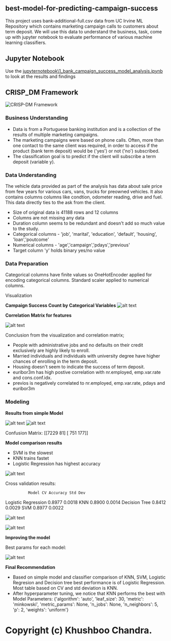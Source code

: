 ## best-model-for-predicting-campaign-success

This project uses bank-additional-full.csv data from UC Irvine ML Repository which contains marketing campaign calls to customers about term deposit. We will use this data to understand the business, task, come up with jupyter notebook to evaluate performance of various machine learning classifiers.

## Jupyter Notebook

Use the [jupyternotebook\1_bank_campaign_success_model_analysis.ipynb](https://github.com/khushboochandra07/bank_marketing_data_ml_model/blob/main/jupyternotebook/1_bank_campaign_success_model_analysis.ipynb) to look at the results and findings

## CRISP_DM Framework

![CRISP-DM Framework](/images/crispdm.png)

### **Business Understanding**  

*   Data is from a Portuguese banking institution and is a collection of the results of multiple marketing campaigns.
*   The marketing campaigns were based on phone calls. Often, more than one contact to the same client was required, in order to access if the product (bank term deposit) would be ('yes') or not ('no') subscribed.
*   The classification goal is to predict if the client will subscribe a term deposit (variable y).


### **Data Understanding**  

The vehicle data provided as part of the analysis has data about sale price from few years for various cars, vans, trucks for preowned vehicles. It also contains columns columns like condtion, odometer reading, drive and fuel. This data directly ties to the ask from the client.

*   Size of original data is 41188 rows and 12 columns
*   Columns are not missing any data
*   Duration column seems to be redundant and doesn't add so much value to the study.
*   Categorical columns - 'job', 'marital', 'education', 'default', 'housing', 'loan','poutcome'
*   Numerical columns - 'age','campaign','pdays','previous'
*   Target column 'y' holds binary yes/no value


### **Data Preparation**  

Categorical columns have finite values so OneHotEncoder applied for encoding categorical columns. Standard scaler applied to numerical columns. 



Visualization

**Campaign Success Count by Categorical Variables**
![alt text](/images/Campaign_success.png)

**Correlation Matrix for features**

![alt text](/images/correlation.png)

Conclusion from the visualization and correlation matrix;
*   People with administrative jobs and no defaults on their credit exclusively are highly likely to enroll.
*   Married individuals and individuals with university degree have higher chances of enrolling in the term deposit.
*   Housing doesn't seem to indicate the success of term deposit.
*   euribor3m has high postive correlation with nr.employed, emp.var.rate and cons.conf.idx.
*   previos is negatively correlated to nr.employed, emp.var.rate, pdays and euribor3m

### **Modeling**  

**Results from simple Model**

![alt text](/images/simple_coeff.png)
![alt text](/images/simple_classification.png)

Confusion Matrix:
[[7229   81]
 [ 751  177]]

**Model comparison results**

*   SVM is the slowest 
*   KNN trains fastet
*   Logistic Regression has highest accuracy

  
![alt text](/images/model_comp.png)

Cross validation results:

              Model CV Accuracy Std Dev
Logistic Regression      0.8977  0.0018
                KNN      0.8900  0.0014
      Decision Tree      0.8412  0.0029
                SVM      0.8977  0.0022

![alt text](/images/model_accuracy.png)

![alt text](/images/cross_validation.png)

**Improving the model**

Best params for each model:

![alt text](/images/hyperparameter_tuning.png)


**Final Recommendation**
*   Based on simple model and classifier comparison of KNN, SVM, Logistic Regresion and Decision tree best performance is of Logistic Regression. Most table based on CV and std deviation is KNN.
*   After hyperparameter tuning, we notice that KNN performs the best with Model Parameters: {'algorithm': 'auto', 'leaf_size': 30, 'metric': 'minkowski', 'metric_params': None, 'n_jobs': None, 'n_neighbors': 5, 'p': 2, 'weights': 'uniform'}

# Copyright (c) Khushboo Chandra.
